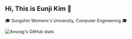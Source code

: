 ##  Hi, This is Eunji Kim :hibiscus:

:mortar_board: Sungshin Womens's University, Computer Engineering :mortar_board:

![Anurag's GitHub stats](https://github-readme-stats.vercel.app/api?username=eunji8784&show_icons=true&theme=radical)
